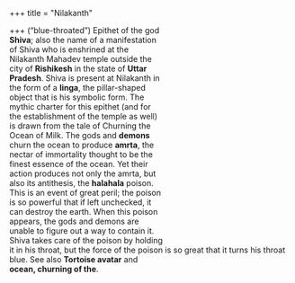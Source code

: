 +++
title = "Nilakanth"

+++
(“blue-throated”) Epithet of the god  
**Shiva**; also the name of a manifestation  
of Shiva who is enshrined at the  
Nilakanth Mahadev temple outside the  
city of **Rishikesh** in the state of **Uttar**  
**Pradesh**. Shiva is present at Nilakanth in  
the form of a **linga**, the pillar-shaped  
object that is his symbolic form. The  
mythic charter for this epithet (and for  
the establishment of the temple as well)  
is drawn from the tale of Churning the  
Ocean of Milk. The gods and **demons**  
churn the ocean to produce **amrta**, the  
nectar of immortality thought to be the  
finest essence of the ocean. Yet their  
action produces not only the amrta, but  
also its antithesis, the **halahala** poison.  
This is an event of great peril; the poison  
is so powerful that if left unchecked, it  
can destroy the earth. When this poison  
appears, the gods and demons are  
unable to figure out a way to contain it.  
Shiva takes care of the poison by holding  
it in his throat, but the force of the poison is so great that it turns his throat  
blue. See also **Tortoise avatar** and  
**ocean, churning of the**.